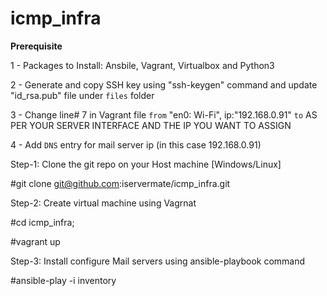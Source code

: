 # icmp_infra

<b>Prerequisite</b>
  
  1 - Packages to Install: Ansbile, Vagrant, Virtualbox and Python3

  2 - Generate and copy SSH key using "ssh-keygen" command and update "id_rsa.pub" file under `files` folder

  3 - Change line# 7 in Vagrant file `from` "en0: Wi-Fi", ip:"192.168.0.91" `to` AS PER YOUR SERVER INTERFACE AND THE IP YOU WANT TO ASSIGN
  
  4 - Add `DNS` entry for mail server ip (in this case 192.168.0.91)
  
Step-1: Clone the git repo on your Host machine [Windows/Linux]

  #git clone git@github.com:iservermate/icmp_infra.git


Step-2: Create virtual machine using Vagrnat 
 
  #cd icmp_infra;
 
  #vagrant up

Step-3: Install configure Mail servers using ansible-playbook command
  
  #ansible-play -i inventory
